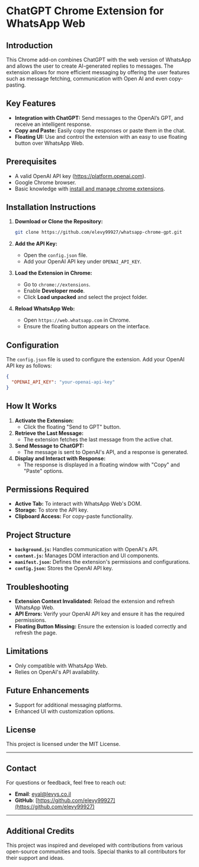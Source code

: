 # ChatGPT Chrome Extension for WhatsApp Web

## Introduction
This Chrome add-on combines ChatGPT with the web version of WhatsApp and allows the user to create AI-generated replies to messages. 
The extension allows for more efficient messaging by offering the user features such as message fetching, communication with Open AI and even copy-pasting.

## Key Features
- **Integration with ChatGPT:** Send messages to the OpenAI’s GPT, and receive an intelligent response.
- **Copy and Paste:** Easily copy the responses or paste them in the chat.
- **Floating UI:** Use and control the extension with an easy to use floating button over WhatsApp Web.


## Prerequisites
- A valid OpenAI API key (<a href='https://platform.openai.com/'>https://platform.openai.com</a>).
- Google Chrome browser.
- Basic knowledge with <a href='https://support.google.com/chrome_webstore/answer/2664769?hl=en'>install and manage chrome extensions</a>.

## Installation Instructions
1. **Download or Clone the Repository:**
   ```bash
   git clone https://github.com/elevy99927/whatsapp-chrome-gpt.git
   ```
2. **Add the API Key:**
   - Open the `config.json` file.
   - Add your OpenAI API key under `OPENAI_API_KEY`.

3. **Load the Extension in Chrome:**
   - Go to `chrome://extensions`.
   - Enable **Developer mode**.
   - Click **Load unpacked** and select the project folder.

4. **Reload WhatsApp Web:**
   - Open `https://web.whatsapp.com` in Chrome.
   - Ensure the floating button appears on the interface.

## Configuration
The `config.json` file is used to configure the extension. Add your OpenAI API key as follows:
```json
{
  "OPENAI_API_KEY": "your-openai-api-key"
}
```

## How It Works
1. **Activate the Extension:**
   - Click the floating "Send to GPT" button.
2. **Retrieve the Last Message:**
   - The extension fetches the last message from the active chat.
3. **Send Message to ChatGPT:**
   - The message is sent to OpenAI's API, and a response is generated.
4. **Display and Interact with Response:**
   - The response is displayed in a floating window with "Copy" and "Paste" options.

## Permissions Required
- **Active Tab:** To interact with WhatsApp Web's DOM.
- **Storage:** To store the API key.
- **Clipboard Access:** For copy-paste functionality.

## Project Structure
- **`background.js`:** Handles communication with OpenAI's API.
- **`content.js`:** Manages DOM interaction and UI components.
- **`manifest.json`:** Defines the extension's permissions and configurations.
- **`config.json`:** Stores the OpenAI API key.

## Troubleshooting
- **Extension Context Invalidated:** Reload the extension and refresh WhatsApp Web.
- **API Errors:** Verify your OpenAI API key and ensure it has the required permissions.
- **Floating Button Missing:** Ensure the extension is loaded correctly and refresh the page.

## Limitations
- Only compatible with WhatsApp Web.
- Relies on OpenAI's API availability.

## Future Enhancements
- Support for additional messaging platforms.
- Enhanced UI with customization options.

## License

This project is licensed under the MIT License.

---
## **Contact**
For questions or feedback, feel free to reach out:
- **Email**: eyal@levys.co.il
- **GitHub**: [https://github.com/elevy99927](https://github.com/elevy99927)

---

## Additional Credits
This project was inspired and developed with contributions from various open-source communities and tools. Special thanks to all contributors for their support and ideas.




